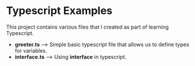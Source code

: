 Typescript Examples
===================

This project contains various files that I created as part of learning Typescript.

- **greeter.ts**   --> Simple basic typescript file that allows us to define types for variables.
- **interface.ts** --> Using **interface** in typescript.
